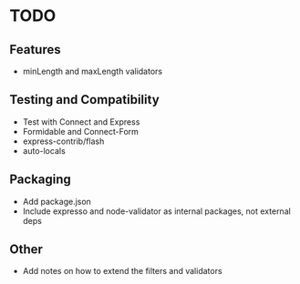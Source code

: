 TODO
================================================================================


Features
--------

* minLength and maxLength validators


Testing and Compatibility
-------------------------

* Test with Connect and Express
* Formidable and Connect-Form
* express-contrib/flash
* auto-locals


Packaging
---------

* Add package.json
* Include expresso and node-validator as internal packages, not external deps


Other
-----

* Add notes on how to extend the filters and validators